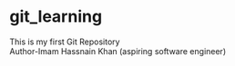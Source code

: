 # git_learning
This is my first Git Repository
<br>
Author-Imam Hassnain Khan (aspiring software engineer)
